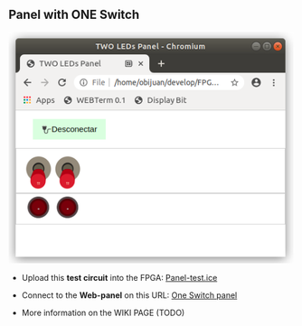 ## Panel with ONE Switch

![](wiki/panel-01.png)

* Upload this **test circuit** into the FPGA: [Panel-test.ice](https://github.com/FPGAwars/LOVE-FPGA/raw/master/Web-panels/Two-Switches-Two-LEDs/panel-test.ice)
* Connect to the **Web-panel** on this URL: [One Switch panel](https://fpgawars.github.io/LOVE-FPGA/Web-panels/Two-Switches-Two-LEDs/panel.html)

* More information on the WIKI PAGE (TODO)
